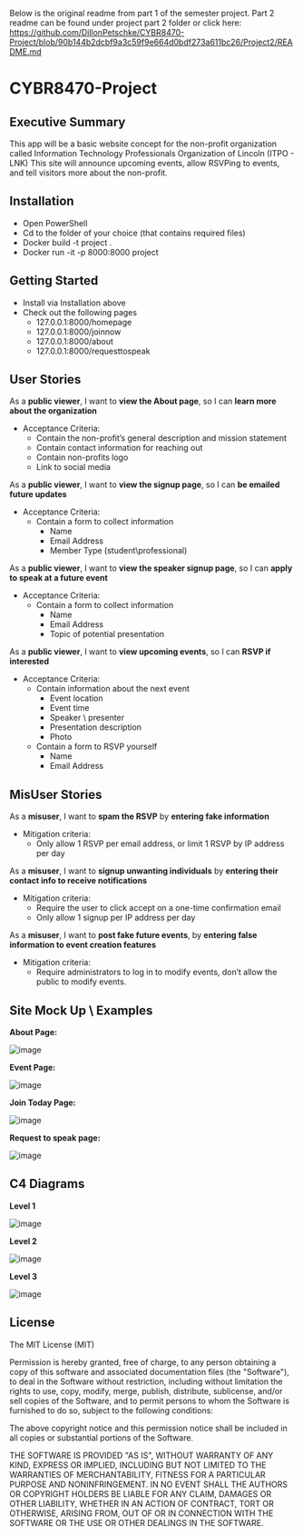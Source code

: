 Below is the original readme from part 1 of the semester project. Part 2 readme can be found under project part 2 folder or click here: https://github.com/DillonPetschke/CYBR8470-Project/blob/90b144b2dcbf9a3c59f9e664d0bdf273a611bc26/Project2/README.md

# CYBR8470-Project

## Executive Summary
This app will be a basic website concept for the non-profit organization called Information Technology Professionals Organization of Lincoln (ITPO - LNK) This site will announce upcoming events, allow RSVPing to events, and tell visitors more about the non-profit. 

## Installation
- Open PowerShell 
- Cd to the folder of your choice (that contains required files)
- Docker build -t project .
- Docker run -it -p 8000:8000 project

## Getting Started 
- Install via Installation above
- Check out the following pages
  - 127.0.0.1:8000/homepage
  - 127.0.0.1:8000/joinnow
  - 127.0.0.1:8000/about
  - 127.0.0.1:8000/requesttospeak



## User Stories

As a **public viewer**, I want to **view the About page**, so I can **learn more about the organization**
- Acceptance Criteria:
  - Contain the non-profit’s general description and mission statement
  - Contain contact information for reaching out
  - Contain non-profits logo
  - Link to social media 

As a **public viewer**, I want to **view the signup page**, so I can **be emailed future updates**
- Acceptance Criteria:
  - Contain a form to collect information
    - Name
    - Email Address
    - Member Type (student\professional)
      
As a **public viewer**, I want to **view the speaker signup page**, so I can **apply to speak at a future event**
- Acceptance Criteria:
  - Contain a form to collect information
    - Name
    - Email Address
    - Topic of potential presentation

As a **public viewer**, I want to **view upcoming events**, so I can **RSVP if interested**
- Acceptance Criteria:
  - Contain information about the next event
    - Event location
    - Event time
    - Speaker \ presenter 
    - Presentation description
    - Photo
  - Contain a form to RSVP yourself
    - Name
    - Email Address
      

## MisUser Stories

As a **misuser**, I want to **spam the RSVP** by **entering fake information**
- Mitigation criteria:
  - Only allow 1 RSVP per email address, or limit 1 RSVP by IP address per day
  
As a **misuser**, I want to **signup unwanting individuals** by **entering their contact info to receive notifications**
- Mitigation criteria:
  - Require the user to click accept on a one-time confirmation email
  - Only allow 1 signup per IP address per day
		
As a **misuser**, I want to **post fake future events**, by **entering false information to event creation features**
- Mitigation criteria:
  - Require administrators to log in to modify events, don’t allow the public to modify events.


## Site Mock Up \ Examples

**About Page:**

![image](https://github.com/DillonPetschke/CYBR8470-Project/assets/51690971/3cf3ddd8-47d8-42e5-8bfe-19abe437bdb5)




**Event Page:**

![image](https://github.com/DillonPetschke/CYBR8470-Project/assets/51690971/514e59f1-1510-47ba-a9a3-86a42b35de84)




**Join Today Page:**

![image](https://github.com/DillonPetschke/CYBR8470-Project/assets/51690971/762ca8af-fe48-4998-a8c7-e2c037013478)



**Request to speak page:**

![image](https://github.com/DillonPetschke/CYBR8470-Project/assets/51690971/a10be259-2357-43ac-b8c5-2a5cd0c7a408)


## C4 Diagrams 

**Level 1**

![image](https://github.com/DillonPetschke/CYBR8470-Project/assets/51690971/d41b0589-c4f1-418b-aa25-4529d90fa8ad)


**Level 2**

![image](https://github.com/DillonPetschke/CYBR8470-Project/assets/51690971/9900aa54-c700-42df-9d83-6e0b76c16c75)

**Level 3**

![image](https://github.com/DillonPetschke/CYBR8470-Project/assets/51690971/dcd57b7b-9ee1-4d1d-9b34-716f3a14c42a)


## License
The MIT License (MIT)

Permission is hereby granted, free of charge, to any person obtaining a copy of this software and associated documentation files (the "Software"), to deal in the Software without restriction, including without limitation the rights to use, copy, modify, merge, publish, distribute, sublicense, and/or sell copies of the Software, and to permit persons to whom the Software is furnished to do so, subject to the following conditions:

The above copyright notice and this permission notice shall be included in all copies or substantial portions of the Software.

THE SOFTWARE IS PROVIDED "AS IS", WITHOUT WARRANTY OF ANY KIND, EXPRESS OR IMPLIED, INCLUDING BUT NOT LIMITED TO THE WARRANTIES OF MERCHANTABILITY, FITNESS FOR A PARTICULAR PURPOSE AND NONINFRINGEMENT. IN NO EVENT SHALL THE AUTHORS OR COPYRIGHT HOLDERS BE LIABLE FOR ANY CLAIM, DAMAGES OR OTHER LIABILITY, WHETHER IN AN ACTION OF CONTRACT, TORT OR OTHERWISE, ARISING FROM, OUT OF OR IN CONNECTION WITH THE SOFTWARE OR THE USE OR OTHER DEALINGS IN THE SOFTWARE.
